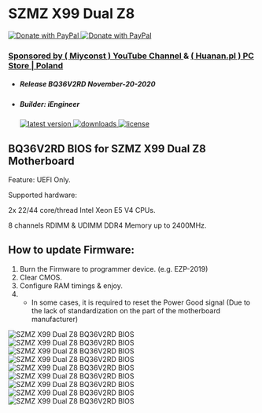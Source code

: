 # SZMZ X99 Dual Z8

<a href="https://www.paypal.com/donate?hosted_button_id=ASF2H5CU95MUQ">
  <img src="https://raw.githubusercontent.com/BIOS-iEngineer/PNG/main/PayPal.png" alt="Donate with PayPal" />
</a>
<a href="https://www.paypal.com/donate?hosted_button_id=ASF2H5CU95MUQ">
  <img src="https://raw.githubusercontent.com/BIOS-iEngineer/PNG/main/QR-PayPal.png" alt="Donate with PayPal" />
</a>

### <a target="_blank" rel="noopener noreferrer" href="https://www.youtube.com/c/Miyconst/videos">Sponsored by ( Miyconst ) YouTube Channel </a> & <a target="_blank" rel="noopener noreferrer" href="https://huanan.pl/"> ( Huanan.pl ) PC Store | Poland</a>
* ##### Release BQ36V2RD November-20-2020
* ##### Builder: iEngineer
    <a href="https://github.com/BIOS-iEngineer/SZMZ-X99-Dual-Z8/releases/latest">
        <img src="https://img.shields.io/github/release/BIOS-iEngineer/SZMZ-X99-Dual-Z8.svg?color=silver&style=for-the-badge&logo=appveyor" alt="latest version"/>
    </a>
    <a href="https://github.com/BIOS-iEngineer/SZMZ-X99-Dual-Z8/releases">
        <img src="https://img.shields.io/github/downloads/BIOS-iEngineer/SZMZ-X99-Dual-Z8/total.svg?color=silver&style=for-the-badge&logo=appveyor" alt="downloads"/>
    </a>
    <a href="https://github.com/BIOS-iEngineer/SZMZ-X99-Dual-Z8/blob/master/License">
        <img src="https://img.shields.io/github/license/BIOS-iEngineer/SZMZ-X99-Dual-Z8.svg?style=for-the-badge&logo=appveyor" alt="license"/>
    </a>

## BQ36V2RD BIOS for SZMZ X99 Dual Z8 Motherboard
Feature: UEFI Only.

Supported hardware:

2x 22/44 core/thread Intel Xeon E5 V4 CPUs.

8 channels RDIMM & UDIMM DDR4 Memory up to 2400MHz.

## How to update Firmware:

   1) Burn the Firmware to programmer device. (e.g. EZP-2019)
   2) Clear CMOS.
   3) Configure RAM timings & enjoy.
   4) * In some cases, it is required to reset the Power Good signal (Due to the lack of standardization on the part of the motherboard manufacturer)

<img src="https://raw.githubusercontent.com/BIOS-iEngineer/PNG/main/BQ36V2RD.png" alt="SZMZ X99 Dual Z8 BQ36V2RD BIOS" />
<img src="https://raw.githubusercontent.com/BIOS-iEngineer/PNG/main/SZMZ-Full Logo.bmp" alt="SZMZ X99 Dual Z8 BQ36V2RD BIOS" />
<img src="https://raw.githubusercontent.com/BIOS-iEngineer/PNG/main/BQ36V2RD-01.png" alt="SZMZ X99 Dual Z8 BQ36V2RD BIOS" />
<img src="https://raw.githubusercontent.com/BIOS-iEngineer/PNG/main/BQ36V2RD-02.png" alt="SZMZ X99 Dual Z8 BQ36V2RD BIOS" />
<img src="https://raw.githubusercontent.com/BIOS-iEngineer/PNG/main/BQ36V2RD-03.png" alt="SZMZ X99 Dual Z8 BQ36V2RD BIOS" />
<img src="https://raw.githubusercontent.com/BIOS-iEngineer/PNG/main/BQ36V2RD-04.png" alt="SZMZ X99 Dual Z8 BQ36V2RD BIOS" />
<img src="https://raw.githubusercontent.com/BIOS-iEngineer/PNG/main/BQ36V2RD-05.png" alt="SZMZ X99 Dual Z8 BQ36V2RD BIOS" />
<img src="https://raw.githubusercontent.com/BIOS-iEngineer/PNG/main/BQ36V2RD-06.png" alt="SZMZ X99 Dual Z8 BQ36V2RD BIOS" />
<img src="https://raw.githubusercontent.com/BIOS-iEngineer/PNG/main/BQ36V2RD-07.png" alt="SZMZ X99 Dual Z8 BQ36V2RD BIOS" />
